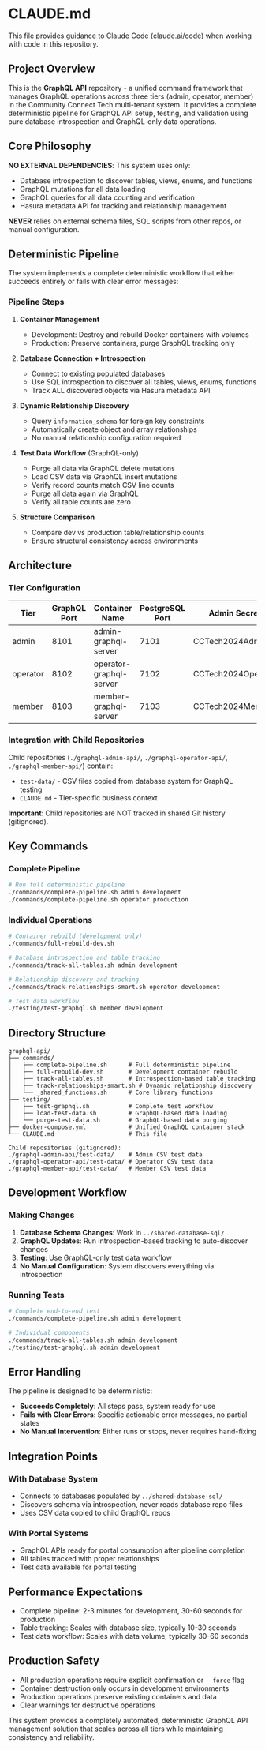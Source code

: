 # CLAUDE.md

This file provides guidance to Claude Code (claude.ai/code) when working with code in this repository.

## Project Overview

This is the **GraphQL API** repository - a unified command framework that manages GraphQL operations across three tiers (admin, operator, member) in the Community Connect Tech multi-tenant system. It provides a complete deterministic pipeline for GraphQL API setup, testing, and validation using pure database introspection and GraphQL-only data operations.

## Core Philosophy

**NO EXTERNAL DEPENDENCIES**: This system uses only:
- Database introspection to discover tables, views, enums, and functions
- GraphQL mutations for all data loading
- GraphQL queries for all data counting and verification
- Hasura metadata API for tracking and relationship management

**NEVER** relies on external schema files, SQL scripts from other repos, or manual configuration.

## Deterministic Pipeline

The system implements a complete deterministic workflow that either succeeds entirely or fails with clear error messages:

### Pipeline Steps
1. **Container Management**
   - Development: Destroy and rebuild Docker containers with volumes
   - Production: Preserve containers, purge GraphQL tracking only

2. **Database Connection + Introspection**  
   - Connect to existing populated databases
   - Use SQL introspection to discover all tables, views, enums, functions
   - Track ALL discovered objects via Hasura metadata API

3. **Dynamic Relationship Discovery**
   - Query `information_schema` for foreign key constraints
   - Automatically create object and array relationships
   - No manual relationship configuration required

4. **Test Data Workflow** (GraphQL-only)
   - Purge all data via GraphQL delete mutations
   - Load CSV data via GraphQL insert mutations  
   - Verify record counts match CSV line counts
   - Purge all data again via GraphQL
   - Verify all table counts are zero

5. **Structure Comparison**
   - Compare dev vs production table/relationship counts
   - Ensure structural consistency across environments

## Architecture

### Tier Configuration
| Tier     | GraphQL Port | Container Name          | PostgreSQL Port | Admin Secret        |
|----------|--------------|-------------------------|-----------------|---------------------|
| admin    | 8101         | admin-graphql-server    | 7101           | CCTech2024Admin     |
| operator | 8102         | operator-graphql-server | 7102           | CCTech2024Operator  |
| member   | 8103         | member-graphql-server   | 7103           | CCTech2024Member    |

### Integration with Child Repositories
Child repositories (`./graphql-admin-api/`, `./graphql-operator-api/`, `./graphql-member-api/`) contain:
- `test-data/` - CSV files copied from database system for GraphQL testing
- `CLAUDE.md` - Tier-specific business context

**Important**: Child repositories are NOT tracked in shared Git history (gitignored).

## Key Commands

### Complete Pipeline
```bash
# Run full deterministic pipeline
./commands/complete-pipeline.sh admin development
./commands/complete-pipeline.sh operator production
```

### Individual Operations
```bash
# Container rebuild (development only)
./commands/full-rebuild-dev.sh

# Database introspection and table tracking
./commands/track-all-tables.sh admin development

# Relationship discovery and tracking  
./commands/track-relationships-smart.sh operator development

# Test data workflow
./testing/test-graphql.sh member development
```

## Directory Structure
```
graphql-api/
├── commands/
│   ├── complete-pipeline.sh      # Full deterministic pipeline
│   ├── full-rebuild-dev.sh       # Development container rebuild
│   ├── track-all-tables.sh       # Introspection-based table tracking
│   ├── track-relationships-smart.sh # Dynamic relationship discovery
│   └── _shared_functions.sh      # Core library functions
├── testing/
│   ├── test-graphql.sh           # Complete test workflow
│   ├── load-test-data.sh         # GraphQL-based data loading
│   └── purge-test-data.sh        # GraphQL-based data purging
├── docker-compose.yml            # Unified GraphQL container stack
└── CLAUDE.md                     # This file

Child repositories (gitignored):
./graphql-admin-api/test-data/    # Admin CSV test data
./graphql-operator-api/test-data/ # Operator CSV test data
./graphql-member-api/test-data/   # Member CSV test data
```

## Development Workflow

### Making Changes
1. **Database Schema Changes**: Work in `../shared-database-sql/` 
2. **GraphQL Updates**: Run introspection-based tracking to auto-discover changes
3. **Testing**: Use GraphQL-only test data workflow
4. **No Manual Configuration**: System discovers everything via introspection

### Running Tests
```bash
# Complete end-to-end test
./commands/complete-pipeline.sh admin development

# Individual components
./commands/track-all-tables.sh admin development
./testing/test-graphql.sh admin development
```

## Error Handling

The pipeline is designed to be deterministic:
- **Succeeds Completely**: All steps pass, system ready for use
- **Fails with Clear Errors**: Specific actionable error messages, no partial states
- **No Manual Intervention**: Either runs or stops, never requires hand-fixing

## Integration Points

### With Database System
- Connects to databases populated by `../shared-database-sql/`
- Discovers schema via introspection, never reads database repo files
- Uses CSV data copied to child GraphQL repos

### With Portal Systems  
- GraphQL APIs ready for portal consumption after pipeline completion
- All tables tracked with proper relationships
- Test data available for portal testing

## Performance Expectations
- Complete pipeline: 2-3 minutes for development, 30-60 seconds for production
- Table tracking: Scales with database size, typically 10-30 seconds
- Test data workflow: Scales with data volume, typically 30-60 seconds

## Production Safety
- All production operations require explicit confirmation or `--force` flag
- Container destruction only occurs in development environments
- Production operations preserve existing containers and data
- Clear warnings for destructive operations

This system provides a completely automated, deterministic GraphQL API management solution that scales across all tiers while maintaining consistency and reliability.